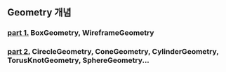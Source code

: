 ## Geometry 개념 
### <a href="https://github.com/jaero0725/ThreeJsStudy/blob/main/chap04/part1.md">part 1.</a> BoxGeometry, WireframeGeometry 
### <a href="https://github.com/jaero0725/ThreeJsStudy/blob/main/chap04/part2.md">part 2.</a> CirecleGeometry, ConeGeometry, CylinderGeometry, TorusKnotGeometry, SphereGeometry...
